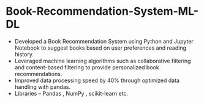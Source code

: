 # Book-Recommendation-System-ML-DL

-	Developed a Book Recommendation System using Python and Jupyter Notebook to suggest books based on user preferences and reading history.
-	Leveraged machine learning algorithms such as collaborative filtering and content-based filtering to provide personalized book recommendations.
-	Improved data processing speed by 40% through optimized data handling with pandas.
-	Libraries – Pandas , NumPy , scikit-learn etc.
